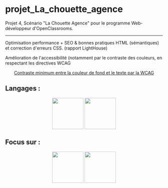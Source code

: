 # projet_La_chouette_agence
Projet 4, Scénario "La Chouette Agence" pour le programme Web-développeur d'OpenClassrooms. 

---

Optimisation performance + SEO & bonnes pratiques HTML (sémantiques) et correction d'erreurs CSS. (rapport LightHouse)

Amélioration de l'accessibilité (notamment par le contraste des couleurs, en respectant les directives WCAG  

<div align="center">
<a align="center" href="https://www.w3.org/TR/WCAG21/#contrast-minimum">Contraste minimum entre la couleur de fond et le texte par la WCAG</a>
</div>

## Langages :
<div align="center">
  <img align="center" width="100px" src="https://cdn-icons-png.flaticon.com/512/732/732212.png">
  <img align="center" width="100px" src="https://cdn-icons-png.flaticon.com/512/732/732190.png">
</div>

## Focus sur : 
<div align="center">
  <img align="center" width="100px" src="https://cdn-icons-png.flaticon.com/512/4126/4126699.png">
  <img align="center" width="100px" src="https://cdn-icons-png.flaticon.com/512/3607/3607459.png">
</div>
